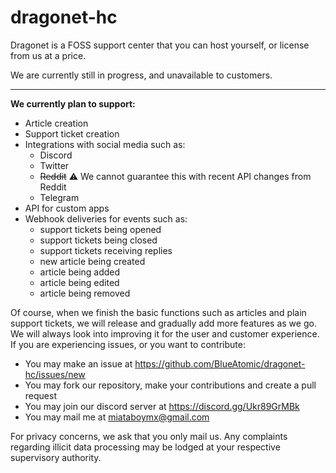# dragonet-hc
Dragonet is a FOSS support center that you can host yourself, or license from us at a price.

We are currently still in progress, and unavailable to customers.

---
**We currently plan to support:**
- Article creation
- Support ticket creation
- Integrations with social media such as:
  - Discord
  - Twitter
  - ~~Reddit~~ ⚠️ We cannot guarantee this with recent API changes from Reddit
  - Telegram
- API for custom apps
- Webhook deliveries for events such as:
  - support tickets being opened
  - support tickets being closed
  - support tickets receiving replies
  - new article being created
  - article being added
  - article being edited
  - article being removed

Of course, when we finish the basic functions such as articles and plain support tickets, we will release and gradually add more features as we go.
We will always look into improving it for the user and customer experience. If you are experiencing issues, or you want to contribute:
- You may make an issue at https://github.com/BlueAtomic/dragonet-hc/issues/new
- You may fork our repository, make your contributions and create a pull request
- You may join our discord server at https://discord.gg/Ukr89GrMBk
- You may mail me at [miataboymx@gmail.com](mailto:miataboymx@gmail.com)

For privacy concerns, we ask that you only mail us. Any complaints regarding illicit data processing may be lodged at your respective supervisory authority.
